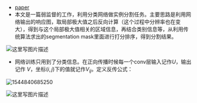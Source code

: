 * [paper](paper/20.001-17-Simple-Does-It-Weakly-Supervised-Instance-and-Semantic-Segmentation.pdf)
* 本文是一篇弱监督的工作，利用分类网络做实例分割任务。主要思路是利用网络输出的响应图，取局部极大值之后反向计算（这个过程中分辨率也在变大），得到与这个局部极大值相关的区域信息，再结合类别信息等，从利用传统算法求出的segmentation mask里面进行打分排序，得到分割结果。

![这里写图片描述](readme/20.001-框架.png)

* 网络训练只用到了分类信息。在正向传播时候每一个conv层输入记作$U$，输出记作 $V$，坐标$(i,j)$下的值就记作$V_{ij}$。定义反传公式： 

![1544840685250](readme/20.001-反传公式.png)

![这里写图片描述](readme/20.001-反传示意图.png)